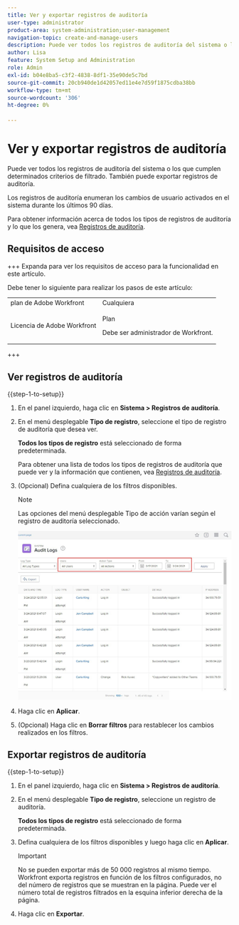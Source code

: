 ```yaml
---
title: Ver y exportar registros de auditoría
user-type: administrator
product-area: system-administration;user-management
navigation-topic: create-and-manage-users
description: Puede ver todos los registros de auditoría del sistema o los que cumplen determinados criterios de filtrado. También puede exportar registros de auditoría. Los registros de auditoría enumeran los cambios de usuario activados en el sistema durante los últimos 90 días.
author: Lisa
feature: System Setup and Administration
role: Admin
exl-id: b04e8ba5-c3f2-4838-8df1-35e90de5c7bd
source-git-commit: 20cb940de1d42057ed11e4e7d59f1875cdba38bb
workflow-type: tm+mt
source-wordcount: '306'
ht-degree: 0%

---
```


# Ver y exportar registros de auditoría

<!--
**DON'T DELETE, DRAFT OR HIDE THIS ARTICLE. IT IS LINKED TO THE PRODUCT, THROUGH THE CONTEXT SENSITIVE HELP LINKS. **
-->

Puede ver todos los registros de auditoría del sistema o los que cumplen determinados criterios de filtrado. También puede exportar registros de auditoría.

Los registros de auditoría enumeran los cambios de usuario activados en el sistema durante los últimos 90 días.

Para obtener información acerca de todos los tipos de registros de auditoría y lo que los genera, vea [Registros de auditoría](../../../administration-and-setup/add-users/create-and-manage-users/audit-logs.md).

## Requisitos de acceso

+++ Expanda para ver los requisitos de acceso para la funcionalidad en este artículo.

Debe tener lo siguiente para realizar los pasos de este artículo:

<table style="table-layout:auto"> 
 <col> 
 <col> 
 <tbody> 
  <tr> 
   <td role="rowheader">plan de Adobe Workfront</td> 
   <td>Cualquiera</td> 
  </tr> 
  <tr> 
   <td role="rowheader">Licencia de Adobe Workfront</td> 
   <td> <p>Plan </p> <p>Debe ser administrador de Workfront.</p> </td> 
  </tr> 
 </tbody> 
</table>

+++

## Ver registros de auditoría

{{step-1-to-setup}}

1. En el panel izquierdo, haga clic en **Sistema > Registros de auditoría**.
1. En el menú desplegable **Tipo de registro**, seleccione el tipo de registro de auditoría que desea ver.

   **Todos los tipos de registro** está seleccionado de forma predeterminada.

   Para obtener una lista de todos los tipos de registros de auditoría que puede ver y la información que contienen, vea [Registros de auditoría](../../../administration-and-setup/add-users/create-and-manage-users/audit-logs.md).

1. (Opcional) Defina cualquiera de los filtros disponibles.

   >[!NOTE]
   >
   >Las opciones del menú desplegable Tipo de acción varían según el registro de auditoría seleccionado.

   ![](assets/audit-logs.jpg)

1. Haga clic en **Aplicar**.
1. (Opcional) Haga clic en **Borrar filtros** para restablecer los cambios realizados en los filtros.

## Exportar registros de auditoría

{{step-1-to-setup}}

1. En el panel izquierdo, haga clic en **Sistema > Registros de auditoría**.

1. En el menú desplegable **Tipo de registro**, seleccione un registro de auditoría.

   **Todos los tipos de registro** está seleccionado de forma predeterminada.

1. Defina cualquiera de los filtros disponibles y luego haga clic en **Aplicar**.

   >[!IMPORTANT]
   >
   >No se pueden exportar más de 50 000 registros al mismo tiempo. Workfront exporta registros en función de los filtros configurados, no del número de registros que se muestran en la página. Puede ver el número total de registros filtrados en la esquina inferior derecha de la página.

1. Haga clic en **Exportar**.
